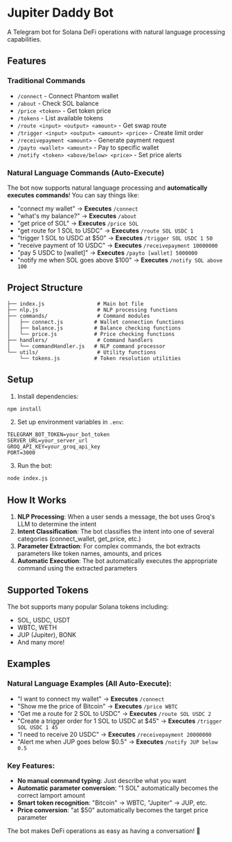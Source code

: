 # Jupiter Daddy Bot

A Telegram bot for Solana DeFi operations with natural language processing capabilities.

## Features

### Traditional Commands
- `/connect` - Connect Phantom wallet
- `/about` - Check SOL balance
- `/price <token>` - Get token price
- `/tokens` - List available tokens
- `/route <input> <output> <amount>` - Get swap route
- `/trigger <input> <output> <amount> <price>` - Create limit order
- `/receivepayment <amount>` - Generate payment request
- `/payto <wallet> <amount>` - Pay to specific wallet
- `/notify <token> <above/below> <price>` - Set price alerts

### Natural Language Commands (Auto-Execute)
The bot now supports natural language processing and **automatically executes commands**! You can say things like:

- "connect my wallet" → **Executes** `/connect`
- "what's my balance?" → **Executes** `/about`
- "get price of SOL" → **Executes** `/price SOL`
- "get route for 1 SOL to USDC" → **Executes** `/route SOL USDC 1`
- "trigger 1 SOL to USDC at $50" → **Executes** `/trigger SOL USDC 1 50`
- "receive payment of 10 USDC" → **Executes** `/receivepayment 10000000`
- "pay 5 USDC to [wallet]" → **Executes** `/payto [wallet] 5000000`
- "notify me when SOL goes above $100" → **Executes** `/notify SOL above 100`

## Project Structure

```
├── index.js                 # Main bot file
├── nlp.js                   # NLP processing functions
├── commands/                # Command modules
│   ├── connect.js          # Wallet connection functions
│   ├── balance.js          # Balance checking functions
│   └── price.js            # Price checking functions
├── handlers/                # Command handlers
│   └── commandHandler.js   # NLP command processor
└── utils/                   # Utility functions
    └── tokens.js           # Token resolution utilities
```

## Setup

1. Install dependencies:
```bash
npm install
```

2. Set up environment variables in `.env`:
```
TELEGRAM_BOT_TOKEN=your_bot_token
SERVER_URL=your_server_url
GROQ_API_KEY=your_groq_api_key
PORT=3000
```

3. Run the bot:
```bash
node index.js
```

## How It Works

1. **NLP Processing**: When a user sends a message, the bot uses Groq's LLM to determine the intent
2. **Intent Classification**: The bot classifies the intent into one of several categories (connect_wallet, get_price, etc.)
3. **Parameter Extraction**: For complex commands, the bot extracts parameters like token names, amounts, and prices
4. **Automatic Execution**: The bot automatically executes the appropriate command using the extracted parameters

## Supported Tokens

The bot supports many popular Solana tokens including:
- SOL, USDC, USDT
- WBTC, WETH
- JUP (Jupiter), BONK
- And many more!

## Examples

### Natural Language Examples (All Auto-Execute):
- "I want to connect my wallet" → **Executes** `/connect`
- "Show me the price of Bitcoin" → **Executes** `/price WBTC`
- "Get me a route for 2 SOL to USDC" → **Executes** `/route SOL USDC 2`
- "Create a trigger order for 1 SOL to USDC at $45" → **Executes** `/trigger SOL USDC 1 45`
- "I need to receive 20 USDC" → **Executes** `/receivepayment 20000000`
- "Alert me when JUP goes below $0.5" → **Executes** `/notify JUP below 0.5`

### Key Features:
- **No manual command typing**: Just describe what you want
- **Automatic parameter conversion**: "1 SOL" automatically becomes the correct lamport amount
- **Smart token recognition**: "Bitcoin" → WBTC, "Jupiter" → JUP, etc.
- **Price conversion**: "at $50" automatically becomes the target price parameter

The bot makes DeFi operations as easy as having a conversation! 🚀 